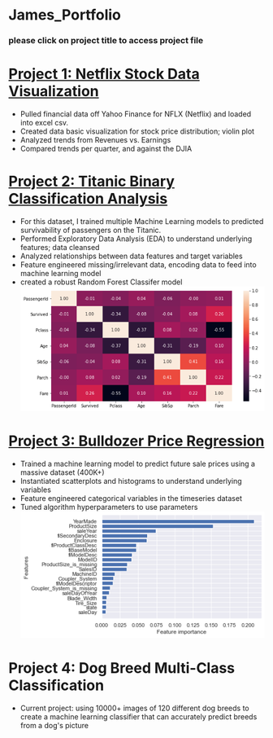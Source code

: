 # James_Portfolio
### please click on project title to access project file

# [Project 1: Netflix Stock Data Visualization](https://github.com/jamest92/Netflix-Stock-Capstone-Project)
* Pulled financial data off Yahoo Finance for NFLX (Netflix) and loaded into excel csv.
* Created data basic visualization for stock price distribution; violin plot
* Analyzed trends from Revenues vs. Earnings
* Compared trends per quarter, and against the DJIA

# [Project 2: Titanic Binary Classification Analysis](https://github.com/jamest92/titanic-classification/blob/main/titanic-classification.ipynb)
* For this dataset, I trained multiple Machine Learning models to predicted survivability of passengers on the Titanic.
* Performed Exploratory Data Analysis (EDA) to understand underlying features; data cleansed
* Analyzed relationships between data features and target variables
* Feature engineered missing/irrelevant data, encoding data to feed into machine learning model
* created a robust Random Forest Classifer model
![](/images/Titanic-Corr.png)

# [Project 3: Bulldozer Price Regression](https://github.com/jamest92/Bulldozer-Price-Regression/blob/main/end-to-end-bluebook-bulldozer-price-regression-full.ipynb)
* Trained a machine learning model to predict future sale prices using a massive dataset (400K+)
* Instantiated scatterplots and histograms to understand underlying variables
* Feature engineered categorical variables in the timeseries dataset
* Tuned algorithm hyperparameters to use parameters
![](/images/Bulldozer-feature-importance.png)

# Project 4: Dog Breed Multi-Class Classification
* Current project: using 10000+ images of 120 different dog breeds to create a machine learning classifier that can accurately predict breeds from a dog's picture 
